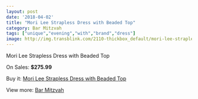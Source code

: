 ```yaml
---
layout: post
date: '2018-04-02'
title: "Mori Lee Strapless Dress with Beaded Top"
category: Bar Mitzvah
tags: ["unique","evening","with","brand","dress"]
image: http://img.transblink.com/2110-thickbox_default/mori-lee-strapless-dress-with-beaded-top.jpg
---
```

Mori Lee Strapless Dress with Beaded Top

On Sales: **$275.99**
<a href="https://www.transblink.com/en/bar-mitzvah/691-mori-lee-strapless-dress-with-beaded-top.html"><amp-img layout="responsive" width="600" height="600" src="//img.transblink.com/2110-thickbox_default/mori-lee-strapless-dress-with-beaded-top.jpg" alt="Mori Lee Strapless Dress with Beaded Top 0" /></a>
<a href="https://www.transblink.com/en/bar-mitzvah/691-mori-lee-strapless-dress-with-beaded-top.html"><amp-img layout="responsive" width="600" height="600" src="//img.transblink.com/2112-thickbox_default/mori-lee-strapless-dress-with-beaded-top.jpg" alt="Mori Lee Strapless Dress with Beaded Top 1" /></a>
<a href="https://www.transblink.com/en/bar-mitzvah/691-mori-lee-strapless-dress-with-beaded-top.html"><amp-img layout="responsive" width="600" height="600" src="//img.transblink.com/2111-thickbox_default/mori-lee-strapless-dress-with-beaded-top.jpg" alt="Mori Lee Strapless Dress with Beaded Top 2" /></a>

Buy it: [Mori Lee Strapless Dress with Beaded Top](https://www.transblink.com/en/bar-mitzvah/691-mori-lee-strapless-dress-with-beaded-top.html "Mori Lee Strapless Dress with Beaded Top")

View more: [Bar Mitzvah](https://www.transblink.com/en/2-bar-mitzvah "Bar Mitzvah")